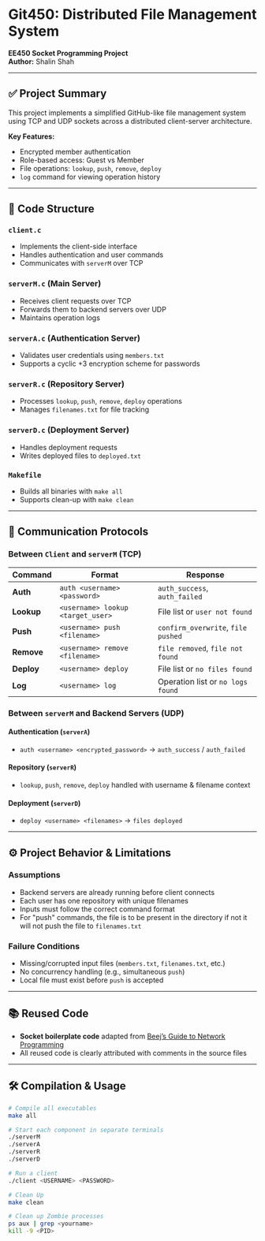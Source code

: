 # Git450: Distributed File Management System  
**EE450 Socket Programming Project**  
**Author:** Shalin Shah  

---

## ✅ Project Summary
This project implements a simplified GitHub-like file management system using TCP and UDP sockets across a distributed client-server architecture.

**Key Features:**
- Encrypted member authentication
- Role-based access: Guest vs Member
- File operations: `lookup`, `push`, `remove`, `deploy`
- `log` command for viewing operation history

---

## 📁 Code Structure

### `client.c`
- Implements the client-side interface
- Handles authentication and user commands
- Communicates with `serverM` over TCP

### `serverM.c` (Main Server)
- Receives client requests over TCP
- Forwards them to backend servers over UDP
- Maintains operation logs

### `serverA.c` (Authentication Server)
- Validates user credentials using `members.txt`
- Supports a cyclic +3 encryption scheme for passwords

### `serverR.c` (Repository Server)
- Processes `lookup`, `push`, `remove`, `deploy` operations
- Manages `filenames.txt` for file tracking

### `serverD.c` (Deployment Server)
- Handles deployment requests
- Writes deployed files to `deployed.txt`

### `Makefile`
- Builds all binaries with `make all`
- Supports clean-up with `make clean`

---

## 💬 Communication Protocols

### Between `Client` and `serverM` (TCP)

| Command        | Format                                 | Response                                 |
|----------------|----------------------------------------|------------------------------------------|
| **Auth**       | `auth <username> <password>`           | `auth_success`, `auth_failed`            |
| **Lookup**     | `<username> lookup <target_user>`      | File list or `user not found`            |
| **Push**       | `<username> push <filename>`           | `confirm_overwrite`, `file pushed`       |
| **Remove**     | `<username> remove <filename>`         | `file removed`, `file not found`         |
| **Deploy**     | `<username> deploy`                    | File list or `no files found`            |
| **Log**        | `<username> log`                       | Operation list or `no logs found`        |

### Between `serverM` and Backend Servers (UDP)

#### Authentication (`serverA`)
- `auth <username> <encrypted_password>` → `auth_success` / `auth_failed`

#### Repository (`serverR`)
- `lookup`, `push`, `remove`, `deploy` handled with username & filename context

#### Deployment (`serverD`)
- `deploy <username> <filenames>` → `files deployed`

---

## ⚙️ Project Behavior & Limitations

### Assumptions
- Backend servers are already running before client connects
- Each user has one repository with unique filenames
- Inputs must follow the correct command format
- For "push" commands, the file is to be present in the directory if not it will not push the file to `filenames.txt`


### Failure Conditions
- Missing/corrupted input files (`members.txt`, `filenames.txt`, etc.)
- No concurrency handling (e.g., simultaneous `push`)
- Local file must exist before `push` is accepted

---

## 📚 Reused Code
- **Socket boilerplate code** adapted from [Beej’s Guide to Network Programming](https://beej.us/guide/bgnet/)
- All reused code is clearly attributed with comments in the source files

---

## 🛠️ Compilation & Usage

```bash
# Compile all executables
make all

# Start each component in separate terminals
./serverM
./serverA
./serverR
./serverD

# Run a client
./client <USERNAME> <PASSWORD>

# Clean Up
make clean

# Clean up Zombie processes
ps aux | grep <yourname>
kill -9 <PID>
